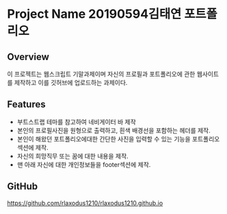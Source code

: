 # Project Name 20190594김태연 포트폴리오

## Overview
이 프로젝트는 웹스크립트 기말과제이며 자신의 프로필과 포트폴리오에 관한 웹사이트를 제작하고 이를 깃허브에 업로드하는 과제이다.

## Features
- 부트스트랩 테마를 참고하여 네비게이터 바 제작
- 본인의 프로필사진을 원형으로 출력하고, 흰색 배경선을 포함하는 헤더를 제작.
- 본인이 해왔던 포트폴리오에대한 간단한 사진을 입력할 수 있는 기능을 포트폴리오 섹션에 제작.
- 자신의 희망직무 또는 꿈에 대한 내용을 제작.
- 맨 아래 자신에 대한 개인정보들을 footer섹션에 제작.

## GitHub
https://github.com/rlaxodus1210/rlaxodus1210.github.io

